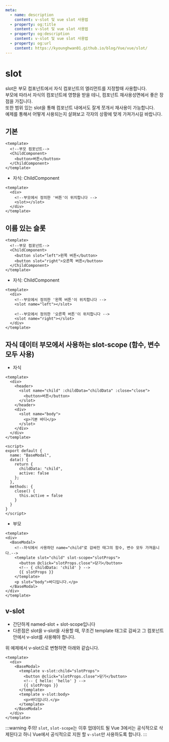 ```yaml
---
meta:
  - name: description
    content: v-slot 및 vue slot 사용법
  - property: og:title
    content: v-slot 및 vue slot 사용법
  - property: og:description
    content: v-slot 및 vue slot 사용법
  - property: og:url
    content: https://kyounghwan01.github.io/blog/Vue/vue/slot/
---
```


# slot

slot은 부모 컴포넌트에서 자식 컴포넌트의 엘리먼트를 지정할때 사용합니다.<br>
부모에 따라서 자식의 컴포넌트에 영향을 받을 테니, 컴포넌트 재사용성면에서 좋은 장점을 가집니다.<br>
또한 범위 있는 slot을 통해 컴포넌트 내에서도 잘게 쪼개서 재사용이 가능합니다.<br>
예제를 통해서 어떻게 사용되는지 살펴보고 각자의 상황에 맞게 가져가시길 바랍니다.

## 기본

```vue
<template>
  <!--부모 컴포넌트-->
  <ChildComponent>
    <button>버튼</button>
  </ChildComponent>
</template>

```

- 자식: ChildComponent
```vue
<template>
  <div>
    <!--부모에서 정의한 '버튼'이 위치합니다 -->
    <slot></slot>
  </div>
</template>

```


## 이름 있는 슬롯
```vue
<template>
  <!--부모 컴포넌트-->
  <ChildComponent>
    <button slot="left">왼쪽 버튼</button>
    <button slot="right">오른쪽 버튼</button>
  </ChildComponent>
</template>

```

- 자식: ChildComponent
```vue
<template>
  <div>
    <!--부모에서 정의한 '왼쪽 버튼'이 위치합니다 -->
    <slot name="left"></slot>

    <!--부모에서 정의한 '오른쪽 버튼'이 위치합니다 -->
    <slot name="right"></slot>
  </div>
</template>

```

## 자식 데이터 부모에서 사용하는 slot-scope (함수, 변수 모두 사용)

- 자식
```vue
<template>
  <div>
    <header>
      <slot name="child" :childData="childData" :close="close">
        <button>버튼</button>
      </slot>
    </header>
    <div>
      <slot name="body">
        <p>기본 바디</p>
      </slot>
    </div>
  </div>
</template>

<script>
export default {
  name: "BaseModal",
  data() {
    return {
      childData: "child",
      active: false
    };
  },
  methods: {
    close() {
      this.active = false
    }
  }
}
</script>
```

- 부모
```vue
<template>
<div>
  <BaseModal>
    <!--자식에서 사용하던 name="child"로 감싸진 태그의 함수, 변수 모두 가져옵니다.-->
    <template slot="child" slot-scope="slotProps">
      <button @click="slotProps.close">닫기</button>
      <!-- { childData: 'child' } -->
      {{ slotProps }}
    </template>
    <p slot="body">바디입니다.</p>
  </BaseModal>
</div>
</template>
```

## v-slot

- 간단하게 named-slot + slot-scope입니다
- 다른점은 slot을 v-slot을 사용할 때, 무조건 template 태그로 감싸고 그 컴포넌트 안에서 v-slot를 사용해야 합니다.

위 예제에서 v-slot으로 변형하면 아래와 같습니다.
```vue
<template>
  <div>
    <BaseModal>
      <template v-slot:child="slotProps">
        <button @click="slotProps.close">닫기</button>
        <!-- { hello: 'hello' } -->
        {{ slotProps }}
      </template>
      <template v-slot:body>
        <p>바디입니다.</p>
      </template>
    </BaseModal>
  </div>
</template>
```
:::warning 주의!
`slot`, `slot-scope`는 이후 업데이트 될 Vue 3에서는 공식적으로 삭제된다고 하니 Vue에서 공식적으로 지원 할 `v-slot`만 사용하도록 합니다.
:::
